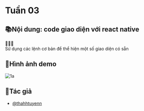 # Tuần 03

## 📚Nội dung: code giao diện với react native

📝📝📝\
Sử dụng các lệnh cơ bản để thể hiện một số giao diện có sẵn

## 🎑Hình ảnh demo

![1a](D:\HK1_2024_2025\LTTBDD\TranThiThanhTuyen_ReactNative\ReactNativeLab03\assets\imageScreenCode\1a.jpg)

## 👤Tác giả

- [@thahhtuyenn](https://github.com/thahhtuyenn)

